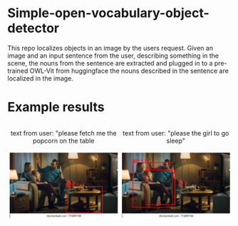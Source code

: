 # Simple-open-vocabulary-object-detector

This repo localizes objects in an image by the users request. Given an image and an input sentence from the user, describing something in the scene,  the nouns from the sentence are extracted and plugged in to a pre-trained OWL-Vit from huggingface the nouns described in the sentence are localized in the image.

# Example results
<div style="display: flex; justify-content: space-around;">
    <div style="flex: 1; text-align: center;">
        <p>text from user: "please fetch me the popcorn on the table</p>
        <img src="https://github.com/Ibrahim-giti/Simple-open-vocabulary-object-detector/blob/main/table.png?raw=true" alt="A clean plate" width="300"/>
    </div>
    <div style="flex: 1; text-align: center;">
        <p>text from user: "please the girl to go sleep"</p>
        <img src="https://github.com/Ibrahim-giti/Simple-open-vocabulary-object-detector/blob/main/girl_localization.png?raw=true" alt="A dirty plate" width="300"/>
    </div>
</div>






